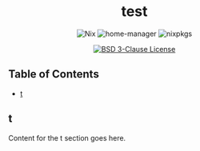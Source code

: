 
<h1 align="center">test</h1>

<!-- Badges section -->
<div align="center">

![Nix](https://img.shields.io/badge/Nix-5277C3.svg?style=flat&logo=nixos&logoColor=white)
![home-manager](https://img.shields.io/badge/home--manager-5277C3.svg?style=flat&logo=nixos&logoColor=white)
![nixpkgs](https://img.shields.io/badge/nixpkgs-5277C3.svg?style=flat&logo=nixos&logoColor=white)

[![BSD 3-Clause License](https://img.shields.io/badge/License-BSD%203--Clause-blue.svg)](https://opensource.org/licenses/BSD-3-Clause)

</div>
<!-- Badges section end -->

## Table of Contents
- [t](#-t)



## t
Content for the t section goes here.



